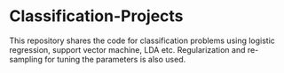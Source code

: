 # Classification-Projects
This repository shares the code for classification problems using logistic regression, support vector machine, LDA etc. Regularization and re-sampling for tuning the parameters is also used.
